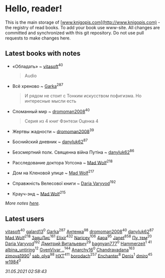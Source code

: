 # Hello, reader!
This is the main storage of [www.knigopis.com](http://www.knigopis.com) - the registry of read books.
To add your book use www-site. All changes are committed and synchronized with this git repository.
Do not use pull requests to make changes here.


## Latest books with notes
* «Обладать» ~ [vitasoft](users/474/47446642-vkontakte)<sup>40</sup>
    > Audio

* Всё хреново ~ [Garka](users/115/115753719718250012620-google)<sup>287</sup>
    > И рядом не стоит с Тонким искусством пофигизма. Но интересные мысли есть

* Сломанный мир ~ [dromoman2008](users/444/44461886-yandex)<sup>40</sup>
    > Серия из 4 книг Фэнтези
    > Оценка 4

* Жертвы жадности ~ [dromoman2008](users/444/44461886-yandex)<sup>39</sup>

* Боснийский дневник ~ [danyluk62](users/374/374149854-vkontakte)<sup>87</sup>

* Безсмертний полк. Священна вiйна Путiна ~ [danyluk62](users/374/374149854-vkontakte)<sup>86</sup>

* Расследование доктора Уотсона ~ [Mad Wolf](users/947/94738840-vkontakte)<sup>218</sup>

* Дом на Кленовой улице ~ [Mad Wolf](users/947/94738840-vkontakte)<sup>217</sup>

* Справжність Велесової книги ~ [Daria Varyvod](users/829/829893410524253-facebook)<sup>192</sup>

* Крауч-энд ~ [Mad Wolf](users/947/94738840-vkontakte)<sup>215</sup>


_More notes [here](latest_books_with_notes.md)._


## Latest users
[vitasoft](users/474/47446642-vkontakte)<sup>40</sup> 
[galard13](users/137/1372460683-yandex)<sup>0</sup> 
[Garka](users/115/115753719718250012620-google)<sup>287</sup> 
[Антенка](users/118/118158645037334943900-google)<sup>98</sup> 
[dromoman2008](users/444/44461886-yandex)<sup>40</sup> 
[danyluk62](users/374/374149854-vkontakte)<sup>87</sup> 
[Mad Wolf](users/947/94738840-vkontakte)<sup>218</sup> 
[ЗаяцЛис](users/112/112388384595246311466-google)<sup>161</sup> 
[Elixir](users/115/115826717712507836033-google)<sup>432</sup> 
[Naricev](users/107/107090515204537133928-google)<sup>106</sup> 
[4apa](users/117/117392596378069249667-google)<sup>95</sup> 
[Janet](users/108/108113656204404967440-google)<sup>858</sup> 
[Пу_тем](users/344/3448154788585127-facebook)<sup>20</sup> 
[Daria Varyvod](users/829/829893410524253-facebook)<sup>192</sup> 
[Дмитрий Витальевич](users/116/116650782618177766821-googleplus)<sup>29</sup> 
[bagnyan777](users/275/2756136091613116923-mailru)<sup>0</sup> 
[Hammerzeit](users/103/103389838241993724492-google)<sup>1</sup> 
[](users/153/1537586159620888-facebook)<sup>41</sup> 
[albina_untiring](users/257/2579695-vkontakte)<sup>12</sup> 
[GvenVivar ..](users/158/158266434925901-facebook)<sup>144</sup> 
[Anarchy16](users/103/103241427589325528077-google)<sup>0</sup> 
[Chandravadana](users/105/105866022348292919948-google)<sup>163</sup> 
[zimova1990](users/111/111025093-yandex)<sup>1</sup> 
[sab_olya](users/139/139338401-vkontakte)<sup>98</sup> 
[HXT](users/100/100002563462782-facebook)<sup>411</sup> 
[borodach](users/157/15706320-vkontakte)<sup>257</sup> 
[Enchanter](users/100/100275284640928997494-google)<sup>8</sup> 
[Denis](users/100/100001355756908-facebook)<sup>1</sup> 
[dmiro](users/571/5714115-vkontakte)<sup>45</sup> 
[w1984](users/107/107323625212383253068-google)<sup>0</sup> 


_31.05.2021 02:58:43_
